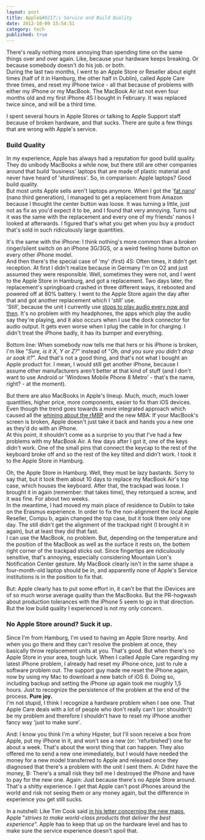 ```yaml
---
layout: post
title: Apple&#8217;s Service and Build Quality
date: 2012-10-09 15:54:51
category: tech
published: true
---
```


There's really nothing more annoying than spending time on the same things over and over again. Like, because your hardware keeps breaking. Or because somebody doesn't do his job. or both.  
During the last two months, I went to an Apple Store or Reseller about eight times (half of it in Hamburg, the other half in Dublin), called Apple Care three times, and reset my iPhone twice - all that because of problems with either my iPhone or my MacBook. The MacBook Air ist not even four months old and my first iPhone 4S I bought in February. It was replaced twice since, and will be a third time. 

I spent several hours in Apple Stores or talking to Apple Support staff because of broken hardware, and that sucks.  There are quite a few things that are wrong with Apple's service. 

### Build Quality
In my experience, Apple has always had a reputation for good build quality. They do  unibody MacBooks a while now, but there still are other companies around that build 'business' laptops that are made of plastic material and never have heard of 'sturdiness'. So, in comparison: Apple laptops? Good build quality.  
But most units Apple sells aren't laptops anymore. When I got the '[fat nano](http://en.wikipedia.org/wiki/Ipod_nano)' (nano third generation), I managed to get a replacement from Amazon because I thought the center button was loose. It was turning a little, just not as fix as you'd expect it to be, and I found that very annoying. Turns out it was the same with the replacement and every one of my friends' nanos I looked at afterwards. I figured that's what you get when you buy a product that's sold in such ridiculously large quantities.

It's the same with the iPhone: I think nothing's more common than a broken ringer/silent switch on an iPhone 3G/3GS, or a weird feeling home button on every other iPhone model.  
And then there's the special case of 'my' (first) 4S: Often times, it didn't get reception. At first I didn't realize because in Germany I'm on O2 and just assumed they were responsible. Well, sometimes they were not, and I went to the Apple Store in Hamburg, and got a replacement. Two days later, the replacement's springboard crashed in three different ways, it rebooted and powered off at 80% battery. I went to the Apple Store again the day after that and got another replacement which I 'still' use.  
'Still', because the unit I currently use [stops to play audio every now and then](https://alpha.app.net/tschoof/post/848650). It's no problem with my headphones, the apps which play the audio say they're playing, and it also occurs when I use the dock connector for audio output.  It gets even worse when I plug the cable in for charging. I didn't treat the iPhone badly, it has its bumper and everything. 

Bottom line: When somebody now tells me that hers or his iPhone is broken, I'm like "*Sure, is it X, Y or Z?*" instead of "*Oh, and you sure you didn't drop or soak it?*". And that's not a good thing, and that's not what I bought an Apple product for. I mean, I would still get another iPhone, because I assume other manufacturers aren't better at that kind of stuff (and I don't want to use Android or 'Windows Mobile Phone 8 Metro' - that's the name, right? - at the moment). 

But there are also MacBooks in Apple's lineup. Much, much, much lower quantities, higher price, more components, easier to fix than iOS devices. Even though the trend goes towards a more integrated approach which caused all the [whining about the rMBP](http://www.wired.com/gadgetlab/2012/06/opinion-apple-retina-displa/) and the new MBA: If your MacBook's screen is broken, Apple doesn't just take it back and hands you a new one as they'd do with an iPhone.  
At this point, it shouldn't come as a surprise to you that I've had a few problems with my MacBook Air. A few days after I got it, one of the keys didn't work. One of the small pins that connect the keycap to the rest of the keyboard broke off and so the rest of the key tilted and didn't work. I took it to the Apple Store in Hamburg.

Oh, the Apple Store in Hamburg. Well, they must be lazy bastards. Sorry to say that, but it took them about 10 days to replace my MacBook Air's top case, which houses the keyboard. After that, the trackpad was loose. I brought it in again (remember: that takes time), they retorqued a screw, and it was fine. For about two weeks.  
In the meantime, I had moved my main place of residence to Dublin to take on the Erasmus experience. In order to fix the non-alignment the local Apple Reseller, Compu b, again changed the top case, but it took them only one day. The still didn't get the alignment of the trackpad right (I brought it in again), but at least they did that fast.  
I can use the MacBook, no problem. But, depending on the temperature and the position of the MacBook as well as the surface it rests on, the bottem right corner of the trackpad sticks out. Since fingertips are ridiculously sensitive, that's annoying, especially considering Mountain Lion's Notification Center gesture. My MacBook clearly isn't in the same shape a four-month-old laptop should be in, and apparently none of Apple's Service institutions is in the position to fix that. 

But: Apple clearly has to put some effort in, it can't be that the iDevices are of so much worse average quality than the MacBooks. But the PR-hogwash about production tolerances with the iPhone 5 seem to go in that direction. But the low build quality I experienced is not my only concern. 

### No Apple Store around? Suck it up.
Since I'm from Hamburg, I'm used to having an Apple Store nearby. And when you go there and they can't resolve the problem at once, they basically throw replacement units at you. That's good. But when there's no Apple Store in your area, tough luck. When I called Apple Care regarding my latest iPhone problem, I already had reset my iPhone once, just to rule a software problem out. The support guy made me reset the iPhone again, now by using my Mac to download a new batch of iOS 6. Doing so, including backup and setting the iPhone up again took me roughly 1,5 hours. Just to recognize the persistence of the problem at the end of the process. **Pure joy.**  
I'm not stupid, I think I recognize a hardware problem when I see one. That Apple Care deals with a lot of people who don't really can't (or: shouldn't) be my problem and therefore I shouldn't have to reset my iPhone another fancy way 'just to make sure'.

And: I know you think I'm a whiny Hipster, but I'll soon receive a box from Apple, put my iPhone in it, and won't see a new (or: 'refurbished') one for about a week. That's about the worst thing that can happen. They also offered me to send a new one immediately, but I would have needed the money for a new model transferred to Apple and released once they diagnosed that there's a problem with the unit I sent them. A: Didnt have the money, B: There's a small risk they tell me I destroyed the iPhone and have to pay for the new one. 
Again: Just because there's no Apple Store around. That's a shitty experience. I get that Apple can't post iPhones around the world and risk not seeing them or any money again, but the difference in experience you get still sucks. 

In a nutshell: Like Tim Cook said [in his letter concerning the new maps](https://www.apple.com/letter-from-tim-cook-on-maps/), Apple "*strives to make world-class products that deliver the best experience*". Apple has to keep that up on the hardware level and has to make sure the service experience doesn't spoil that.